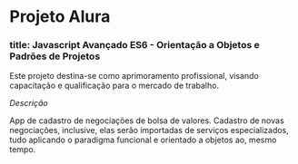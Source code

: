 <h1>Projeto Alura</h1>
<h3>title: Javascript Avançado ES6 - Orientação a Objetos e Padrões de Projetos</h3>
<section>
    <p>
        Este projeto destina-se como aprimoramento profissional, visando capacitação e qualificação para o mercado de trabalho.
    </p>
</section>
<section>
    <em>Descrição</em>
    <p>
        App de cadastro de negociações de bolsa de valores. Cadastro de novas negociações, inclusive, elas serão importadas de serviços especializados, tudo aplicando o paradigma funcional e orientado a objetos ao, mesmo tempo.
    </p>
</section>